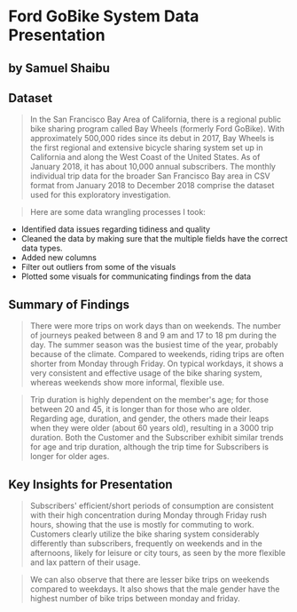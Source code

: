 # Ford GoBike System Data Presentation
## by Samuel Shaibu


## Dataset

> In the San Francisco Bay Area of California, there is a regional public bike sharing program called Bay Wheels (formerly Ford GoBike). With approximately 500,000 rides since its debut in 2017, Bay Wheels is the first regional and extensive bicycle sharing system set up in California and along the West Coast of the United States. As of January 2018, it has about 10,000 annual subscribers. The monthly individual trip data for the broader San Francisco Bay area in CSV format from January 2018 to December 2018 comprise the dataset used for this exploratory investigation.

> Here are some data wrangling processes I took:

* Identified data issues regarding tidiness and quality
* Cleaned the data by making sure that the multiple fields have the correct data types.
* Added new columns
* Filter out outliers from some of the visuals 
* Plotted some visuals for communicating findings from the data


## Summary of Findings

> There were more trips on work days than on weekends. The number of journeys peaked between 8 and 9 am and 17 to 18 pm during the day. The summer season was the busiest time of the year, probably because of the climate. Compared to weekends, riding trips are often shorter from Monday through Friday. On typical workdays, it shows a very consistent and effective usage of the bike sharing system, whereas weekends show more informal, flexible use.

> Trip duration is highly dependent on the member's age; for those between 20 and 45, it is longer than for those who are older. Regarding age, duration, and gender, the others made their leaps when they were older (about 60 years old), resulting in a 3000 trip duration. Both the Customer and the Subscriber exhibit similar trends for age and trip duration, although the trip time for Subscribers is longer for older ages.


## Key Insights for Presentation

> Subscribers' efficient/short periods of consumption are consistent with their high concentration during Monday through Friday rush hours, showing that the use is mostly for commuting to work. Customers clearly utilize the bike sharing system considerably differently than subscribers, frequently on weekends and in the afternoons, likely for leisure or city tours, as seen by the more flexible and lax pattern of their usage.

> We can also observe that there are lesser bike trips on weekends compared to weekdays. It also shows that the male gender have the highest number of bike trips between monday and friday.